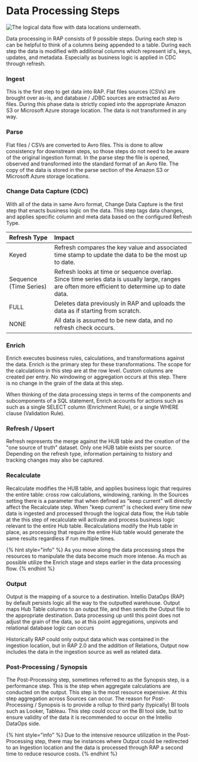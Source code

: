 # Data Processing Steps

![The logical data flow with data locations underneath. ](../../.gitbook/assets/2.0-process-steps.jpg)

Data processing in RAP consists of 9 possible steps. During each step is can be helpful to think of a columns being appended to a table. During each step the data is modified with additional columns which represent id's, keys, updates, and metadata. Especially as business logic is applied in CDC through refresh.

### Ingest

This is the first step to get data into RAP.  Flat files sources \(CSVs\) are brought over as-is, and database / JDBC sources are extracted as Avro files. During this phase data is strictly copied into the appropriate Amazon S3 or Microsoft Azure storage location. The data is not transformed in any way.

### Parse

Flat files / CSVs are converted to Avro files.  This is done to allow consistency for downstream steps, so those steps do not need to be aware of the original ingestion format. In the parse step the file is opened, observed and transformed into the standard format of an Avro file. The copy of the data is stored in the parse section of the Amazon S3 or Microsoft Azure storage locations.

### Change Data Capture \(CDC\)

With all of the data in same Avro format, Change Data Capture is the first step that enacts business logic on the data. This step tags data changes, and applies specific column and meta data based on the configured Refresh Type.

| Refresh Type | Impact |
| :--- | :--- |
| Keyed | Refresh compares the key value and associated time stamp to update the data to be the most up to date. |
| Sequence \(Time Series\) | Refresh looks at time or sequence overlap. Since time series data is usually large, ranges are often more efficient to determine up to date data. |
| FULL | Deletes data previously in RAP and uploads the data as if starting from scratch. |
| NONE | All data is assumed to be new data, and no refresh check occurs. |

### Enrich

Enrich executes business rules, calculations, and transformations against the data. Enrich is the primary step for these transformations. The scope for the calculations in this step are at the row level. Custom columns are created per entry. No windowing or aggregation occurs at this step. There is no change in the grain of the data at this step.

When thinking of the data processing steps in terms of the components and subcomponents of a SQL statement, Enrich accounts for actions such as such as a single SELECT column \(Enrichment Rule\), or a single WHERE clause \(Validation Rule\)​.

### Refresh / Upsert

Refresh represents the merge against the HUB table and the creation of the "one source of truth" dataset. Only one HUB table exists per source. Depending on the refresh type, information pertaining to history and tracking changes may also be captured.

### Recalculate

Recalculate modifies the HUB table, and applies business logic that requires the entire table: cross row calculations, windowing, ranking. In the Sources setting there is a parameter that when defined as "keep current" will directly affect the Recalculate step. When "keep current" is checked every time new data is ingested and processed through the logical data flow, the Hub table at the this step of recalculate will activate and process business logic relevant to the entire Hub table. Recalculations modify the Hub table in place, as processing that require the entire Hub table would generate the same results regardless if run multiple times.

{% hint style="info" %}
As you move along the data processing steps the resources to manipulate the data become much more intense. As much as possible utilize the Enrich stage and steps earlier in the data processing flow.
{% endhint %}

### Output

Output is the mapping of a source to a destination. Intellio DataOps \(RAP\) by default persists logic all the way to the outputted warehouse. Output maps Hub Table columns to an output file, and then sends the Output file to the appropriate destination. Data processing up until this point does not adjust the grain of the data, so at this point aggregations, unpivots and relational database logic can occurs

Historically RAP could only output data which was contained in the ingestion location, but in RAP 2.0 and the addition of Relations, Output now includes the data in the ingestion source as well as related data.

### Post-Processing / Synopsis

The Post-Processing step, sometimes referred to as the Synopsis step, is a performance step. This is the step when aggregate calculations are conducted on the output. This step is the most resource expensive. At this step aggregation across Sources can occur. The reason for Post-Processing / Synopsis is to provide a rollup to third party \(typically\) BI tools such as Looker, Tableau. This step could occur on the BI tool side, but to ensure validity of the data it is recommended to occur on the Intellio DataOps side.

{% hint style="info" %}
Due to the intensive resource utilization in the Post-Processing step, there may be instances where Output could be redirected to an Ingestion location and the data is processed through RAP a second time to reduce resource costs.
{% endhint %}

